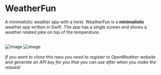 # WeatherFun
A minimalistic weather app with a twist.
WeatherFun is a **minimalistic** weather app written in Swift. The app has a single screen and shows a weather related joke on top of the temperature.</br></br>

![image](https://user-images.githubusercontent.com/24807183/96429382-2a5df500-1201-11eb-80bf-ffa1ee8a6466.png)   ![image](https://user-images.githubusercontent.com/24807183/96429574-63966500-1201-11eb-9969-e8681ad98fe9.png)</br></br>
*If you want to clone this repo you need to register to OpenWeather website and generate an API key for you that you can use after when you make the request*





